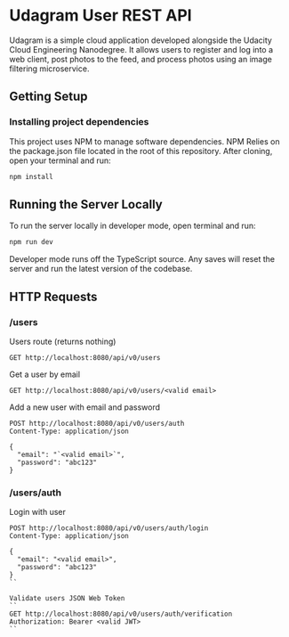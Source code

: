 # Udagram User REST API

Udagram is a simple cloud application developed alongside the Udacity Cloud Engineering Nanodegree.
It allows users to register and log into a web client, post photos to the feed, and process photos using an image filtering microservice.

## Getting Setup

### Installing project dependencies

This project uses NPM to manage software dependencies. NPM Relies on the package.json file located in the root of this repository. After cloning, open your terminal and run:
```bash
npm install
```

## Running the Server Locally
To run the server locally in developer mode, open terminal and run:
```bash
npm run dev
```

Developer mode runs off the TypeScript source. Any saves will reset the server and run the latest version of the codebase. 

## HTTP Requests

### /users

Users route (returns nothing)
```
GET http://localhost:8080/api/v0/users
```


Get a user by email
```
GET http://localhost:8080/api/v0/users/<valid email>
```

Add a new user with email and password
```
POST http://localhost:8080/api/v0/users/auth
Content-Type: application/json

{
  "email": "`<valid email>`",
  "password": "abc123"
}
```

### /users/auth

Login with user
```
POST http://localhost:8080/api/v0/users/auth/login
Content-Type: application/json

{
  "email": "<valid email>",
  "password": "abc123"
}
``

Validate users JSON Web Token
``
GET http://localhost:8080/api/v0/users/auth/verification
Authorization: Bearer <valid JWT>
``
